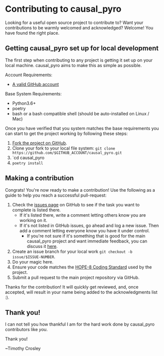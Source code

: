 Contributing to causal_pyro
========

Looking for a useful open source project to contribute to?
Want your contributions to be warmly welcomed and acknowledged?
Welcome! You have found the right place.

## Getting causal_pyro set up for local development
The first step when contributing to any project is getting it set up on your local machine. causal_pyro aims to make this as simple as possible.

Account Requirements:

- [A valid GitHub account](https://github.com/join)

Base System Requirements:

- Python3.6+
- poetry
- bash or a bash compatible shell (should be auto-installed on Linux / Mac)

Once you have verified that you system matches the base requirements you can start to get the project working by following these steps:

1. [Fork the project on GitHub](https://github.com/eb8680/causal_pyro/fork).
2. Clone your fork to your local file system:
    `git clone https://github.com/$GITHUB_ACCOUNT/causal_pyro.git`
3. `cd causal_pyro
4. `poetry install`

## Making a contribution
Congrats! You're now ready to make a contribution! Use the following as a guide to help you reach a successful pull-request:

1. Check the [issues page](https://github.com/eb8680/causal_pyro/issues) on GitHub to see if the task you want to complete is listed there.
    - If it's listed there, write a comment letting others know you are working on it.
    - If it's not listed in GitHub issues, go ahead and log a new issue. Then add a comment letting everyone know you have it under control.
        - If you're not sure if it's something that is good for the main causal_pyro project and want immediate feedback, you can discuss it [here](https://gitter.im/eb8680/causal_pyro).
2. Create an issue branch for your local work `git checkout -b issue/$ISSUE-NUMBER`.
3. Do your magic here.
4. Ensure your code matches the [HOPE-8 Coding Standard](https://github.com/hugapi/HOPE/blob/master/all/HOPE-8--Style-Guide-for-Hug-Code.md#hope-8----style-guide-for-hug-code) used by the project.
5. Submit a pull request to the main project repository via GitHub.

Thanks for the contribution! It will quickly get reviewed, and, once accepted, will result in your name being added to the acknowledgments list :).

## Thank you!
I can not tell you how thankful I am for the hard work done by causal_pyro contributors like *you*.

Thank you!

~Timothy Crosley

